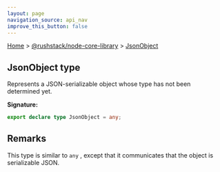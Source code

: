 ```yaml
---
layout: page
navigation_source: api_nav
improve_this_button: false
---
```



[Home](./index.md) &gt; [@rushstack/node-core-library](./node-core-library.md) &gt; [JsonObject](./node-core-library.jsonobject.md)

## JsonObject type

Represents a JSON-serializable object whose type has not been determined yet.

<b>Signature:</b>

```typescript
export declare type JsonObject = any;
```

## Remarks

This type is similar to `any` , except that it communicates that the object is serializable JSON.
